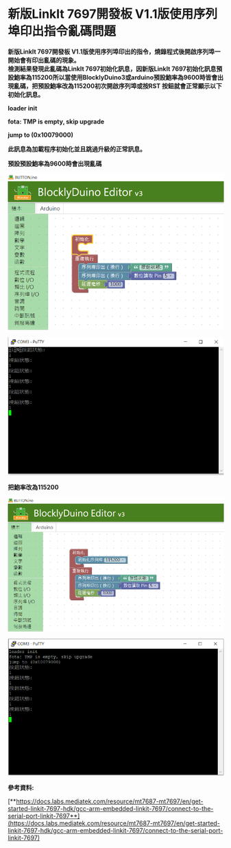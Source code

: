 # 新版LinkIt 7697開發板 V1.1版使用序列埠印出指令亂碼問題

**新版LinkIt 7697開發板 V1.1版使用序列埠印出的指令，燒錄程式後開啟序列埠一開始會有印出亂碼的現象。  
檢測結果發現此亂碼為LinkIt 7697初始化訊息，因新版LinkIt 7697初始化訊息預設鮑率為115200所以當使用BlocklyDuino3或arduino預設鮑率為9600時皆會出現亂碼，把預設鮑率改為115200初次開啟序列埠或按RST 按鈕就會正常顯示以下初始化訊息。**

**loader init**

**fota: TMP is empty, skip upgrade**

**jump to \(0x10079000\)**

**此訊息為加載程序初始化並且跳過升級的正常訊息。**  


**預設預設鮑率為9600時會出現亂碼**

![&#x6C92;&#x6709;&#x8A2D;&#x5B9A;&#x9B91;&#x7387;&#xFF0C;&#x9810;&#x8A2D;&#x9B91;&#x7387;&#x70BA;9600&#x3002;](../.gitbook/assets/7697_01.png)

![&#x4E00;&#x958B;&#x59CB;&#x6703;&#x6709;&#x4E82;&#x78BC;&#x7684;&#x554F;&#x984C;&#x3002;](../.gitbook/assets/7697_02.png)

**把鮑率改為115200**

![&#x5C07;&#x521D;&#x59CB;&#x5316;&#x5E8F;&#x5217;&#x57E0;&#x9B91;&#x7387;&#x6539;&#x6210;115200](../.gitbook/assets/7697_03.png)

![&#x6B64;&#x6642;&#x53EF;&#x4EE5;&#x767C;&#x73FE;&#x6C92;&#x6709;&#x4E82;&#x78BC;&#xFF0C;&#x6709;&#x521D;&#x59CB;&#x5316;&#x8A0A;&#x606F;&#x3002;](../.gitbook/assets/7697_04.png)

**參考資料:**

[**https://docs.labs.mediatek.com/resource/mt7687-mt7697/en/get-started-linkit-7697-hdk/gcc-arm-embedded-linkit-7697/connect-to-the-serial-port-linkit-7697**](https://docs.labs.mediatek.com/resource/mt7687-mt7697/en/get-started-linkit-7697-hdk/gcc-arm-embedded-linkit-7697/connect-to-the-serial-port-linkit-7697)  


